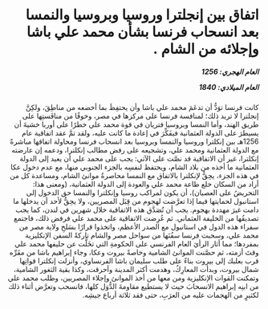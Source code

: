 <h1 dir="rtl">اتفاق بين إنجلترا وروسيا وبروسيا والنمسا بعد انسحاب فرنسا بشأن محمد علي باشا وإجلائه من الشام .</h1>

<h5 dir="rtl">العام الهجري:  1256

العام الميلادي: 1840

</h5>

<p dir="rtl">كانت فرنسا توَدُّ أن تدعَمَ محمد علي باشا وأن يحتفِظَ بما أخضعه من مناطِقَ، ولكِنَّ إنجلترا لا تريد ذلك؛ لمنافسة فرنسا على مركزها في مصر، وخوفًا من منافَستِها على طريق الهند، وأما النمسا وبروسيا فتريان في قوة محمد علي خطرًا على أوربا خشيةَ أن يسيطرَ على الدولة العثمانية فيفَكِّرَ في إعادة ما كانت عليه، ولقد تمَّ عقد اتفاقية عام 1256هـ بين إنكلترا وروسيا والنمسا وبروسيا بعد انسحاب فرنسا ومحاولة اتفاقها مباشرةً مع الدولة العثمانية ومحمد علي، وتشجيعه على رفض مطالب إنكلترا، ودعمه إن عارضته إنكلترا، غير أن الاتفاقية قد نصَّت على الآتي: يجب على محمد علي أن يعيد إلى الدولة العثمانية ما أخذه من بلاد الشام، ويحتفظ لنفسِه بالجزء الجنوبي منها، مع عدم دخول عكا في هذه الجزء، يحِقُّ لإنكلترا بالاتفاق مع النمسا محاصرةُ موانئ الشام، ومساعدة كل من أراد من السكان خلع طاعة محمد علي والعودة إلى الدولة العثمانية، (ومعنى هذا: التحريضُ على العصيان)، أن يكون لمراكب روسيا وإنكلترا والنمسا حق الدخول إلى استانبول لحمايتها فيما إذا تعرَّضت لهجوم من قِبَل المصريين، ولا يحِقُّ لأحد أن يدخلها ما دامت غيرَ مهددة بهجوم. يجب أن تُصَدَّق هذه الاتفاقية خلال شهرين في لندن، كما يجب تصديقُها من الخليفة العثماني. ثم عُرِضت الاتفاقية على محمد علي فرفض ذلك، فاجتمع سفراء هذه الدول في استانبول مع الصدر الأعظم، واتخذوا قرارًا بسَلخِ ولاية مصر من محمد علي، وسحبت فرنسا سفُنَها من سواحل مصر والشام تاركةً السفن الإنكليزية بمفردها؛ مما أثار الرأيَ العام الفرنسي على الحكومةِ التي تخَلَّت عن حليفها محمد علي وقتَ أزمته، ثم حصَّنت الموانئ الشامية وخاصةً بيروت وعكا، وجاء إبراهيم باشا من مقَرِّه قرب بعلبك إلى بيروت بناءً على طلب سليمان باشا الفرنساوي، وأنزلت إنكلترا قواتِها شمال بيروت، وبدأت المعارِكُ، وهدمت أكثر المدينة وأحرقت، وكذا بقية الثغور الشامية، وتمكنت القوات الإنكليزية ومن معها من أخذ الموانئ وإجلاء المصريين، وطلب محمد علي من ابنِه إبراهيم الانسحابَ حيث لا يستطيع مقاومةَ الدُّوَل كلها، فانسحب وتعرَّض أثناء ذلك لكثيرٍ من الهجمات عليه من العرَبِ، حتى فقد ثلاثة أرباع جيشِه.</p></br>
